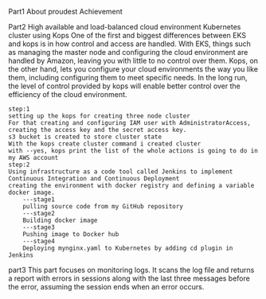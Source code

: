Part1
About proudest Achievement

Part2
High available and load-balanced cloud environment Kubernetes cluster using Kops
One of the first and biggest differences between EKS and kops is in how control and access are handled. With EKS, things such as managing the master node and configuring the cloud environment are handled by Amazon, leaving you with little to no control over them.
Kops, on the other hand, lets you configure your cloud environments the way you like them, including configuring them to meet specific needs. In the long run, the level of control provided by kops will enable better control over the efficiency of the cloud environment.

    step:1
    setting up the kops for creating three node cluster
    For that creating and configuring IAM user with AdministratorAccess, creating the access key and the secret access key.
    s3 bucket is created to store cluster state
    With the kops create cluster command i created cluster
    with --yes, kops print the list of the whole actions is going to do in my AWS account
    step:2
    Using infrastructure as a code tool called Jenkins to implement Continuous Integration and Continuous Deployment
    creating the environment with docker registry and defining a variable docker image.
        ---stage1
        pulling source code from my GitHub repository
        ---stage2
        Building docker image
        ---stage3
        Pushing image to Docker hub
        ---stage4
        Deploying mynginx.yaml to Kubernetes by adding cd plugin in Jenkins

part3
This part focuses on monitoring logs. It scans the log file and returns a report with errors in sessions along with the last three messages before the error, assuming the session ends when an error occurs.
